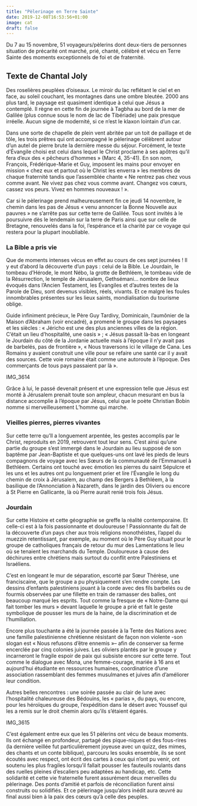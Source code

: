 ```yaml
---
title: "Pèlerinage en Terre Sainte"
date: 2019-12-08T16:53:56+01:00
image: cat
draft: false
---
```


Du 7 au 15 novembre, 51 voyageurs/pèlerins dont deux-tiers de personnes situation de précarité ont marché, prié, chanté, célébré et vécu en Terre Sainte des moments exceptionnels de foi et de fraternité.

## Texte de Chantal Joly

Des roselières peuplées d’oiseaux. Le miroir du lac reflétant le ciel et en face, au soleil couchant, les montagnes dans une ombre bleutée. 2000 ans plus tard, le paysage est quasiment identique à celui que Jésus a contemplé. Il règne en cette fin de journée à Tagbha au bord de la mer de Galilée (plus connue sous le nom de lac de Tibériade) une paix presque irréelle. Aucun signe de modernité, si ce n’est le klaxon lointain d’un car.

Dans une sorte de chapelle de plein vent abritée par un toit de paillage et de tôle, les trois prêtres qui ont accompagné le pèlerinage célèbrent autour d’un autel de pierre brute la dernière messe du séjour. Forcément, le texte d’Évangile choisi est celui dans lequel le Christ proclame à ses apôtres qu’il fera d’eux des « pêcheurs d’hommes » (Marc 4, 35-41). En son nom, François, Frédérique-Marie et Guy, imposent les mains pour envoyer en mission « chez eux et partout où le Christ les enverra » les membres de chaque fraternité tandis que l’assemblée chante « Ne rentrez pas chez vous comme avant. Ne vivez pas chez vous comme avant. Changez vos cœurs, cassez vos peurs. Vivez en hommes nouveaux ! ».

Car si le pèlerinage prend malheureusement fin ce jeudi 14 novembre, le chemin dans les pas de Jésus « venu annoncer la Bonne Nouvelle aux pauvres » ne s’arrête pas sur cette terre de Galilée. Tous sont invités à le poursuivre dès le lendemain sur la terre de Paris ainsi que sur celle de Bretagne, renouvelés dans la foi, l’espérance et la charité par ce voyage qui restera pour la plupart inoubliable.

### La Bible a pris vie

Que de moments intenses vécus en effet au cours de ces sept journées ! Il y eut d’abord la découverte d’un pays : celui de la Bible. Le Jourdain, le tombeau d’Hérode, le mont Nébo, la grotte de Bethléem, le tombeau vide de la Résurrection, le temple de Jérusalem, Gethsémani… nombre de lieux évoqués dans l’Ancien Testament, les Évangiles et d’autres textes de la Parole de Dieu, sont devenus visibles, réels, vivants. Et ce malgré les foules innombrables présentes sur les lieux saints, mondialisation du tourisme oblige.

Guide infiniment précieux, le Père Guy Tardivy, Dominicain, l’aumônier de la Maison d’Abraham (voir encadré), a promené le groupe dans les paysages et les siècles : « Jéricho est une des plus anciennes villes de la région. C’était un lieu d’hospitalité, une oasis » ; « Jésus passait là-bas en longeant le Jourdain du côté de la Jordanie actuelle mais à l’époque il n’y avait pas de barbelés, pas de frontière », « Nous traversons ici le village de Cana. Les Romains y avaient construit une ville pour se refaire une santé car il y avait des sources. Cette voie romaine était comme une autoroute à l’époque. Des commerçants de tous pays passaient par là ».

IMG_3614

Grâce à lui, le passé devenait présent et une expression telle que Jésus est monté à Jérusalem prenait toute son ampleur, chacun mesurant en bus la distance accomplie à l’époque par Jésus, celui que le poète Christian Bobin nomme si merveilleusement L’homme qui marche.

### Vieilles pierres, pierres vivantes

Sur cette terre qu’Il a longuement arpentée, les gestes accomplis par le Christ, reproduits en 2019, retrouvent tout leur sens. C’est ainsi qu’une partie du groupe s’est immergé dans le Jourdain au lieu supposé de son baptême par Jean-Baptiste et que quelques-uns ont lavé les pieds de leurs compagnons de voyage avec les Sœurs de la communauté de l’Emmanuel à Bethléem. Certains ont touché avec émotion les pierres du saint Sépulcre et les uns et les autres ont pu longuement prier et lire l’Évangile le long du chemin de croix à Jérusalem, au champ des Bergers à Bethléem, à la basilique de l’Annonciation à Nazareth, dans le jardin des Oliviers ou encore à St Pierre en Gallicante, là où Pierre aurait renié trois fois Jésus.

### Jourdain

Sur cette Histoire et cette géographie se greffe la réalité contemporaine. Et celle-ci est à la fois passionnante et douloureuse ! Passionnante du fait de la découverte d’un pays cher aux trois religions monothéistes, l’appel du muezzin retentissant, par exemple, au moment où le Père Guy situait pour le groupe de catholiques français de retour du mur des Lamentations le lieu où se tenaient les marchands du Temple. Douloureuse à cause des déchirures entre chrétiens mais surtout du conflit entre Palestiniens et Israéliens.

C’est en longeant le mur de séparation, escorté par Sœur Thérèse, une franciscaine, que le groupe a pu physiquement s’en rendre compte. Les dessins d’enfants palestiniens jouant à la corde avec des fils barbelés ou de fourmis observées par une fillette en train de ramasser des balles, ont beaucoup marqué les esprits. Tout comme la fresque de « Notre-Dame qui fait tomber les murs » devant laquelle le groupe a prié et fait le geste symbolique de pousser les murs de la haine, de la discrimination et de l’humiliation.

Encore plus touchante a été la journée passée à la Tente des Nations avec une famille palestinienne chrétienne résistant de façon non violente -son slogan est « Nous refusons d’être ennemis »– afin de conserver sa ferme encerclée par cinq colonies juives. Les oliviers plantés par le groupe y incarneront le fragile espoir de paix qui subsiste encore sur cette terre. Tout comme le dialogue avec Mona, une femme-courage, mariée à 16 ans et aujourd’hui étudiante en ressources humaines, coordinatrice d’une association rassemblant des femmes musulmanes et juives afin d’améliorer leur condition.

Autres belles rencontres : une soirée passée au clair de lune avec l’hospitalité chaleureuse des Bédouins, les « parias », du pays, ou encore, pour les héroïques du groupe, l’expédition dans le désert avec Youssef qui les a remis sur le droit chemin alors qu’ils s’étaient égarés.

IMG_3615

C’est également entre eux que les 51 pèlerins ont vécu de beaux moments. Ils ont échangé en profondeur, partagé des pique-niques et des fous-rires (la dernière veillée fut particulièrement joyeuse avec un quizz, des mimes, des chants et un conte biblique), parcouru les souks ensemble, ils se sont écoutés avec respect, ont écrit des cartes à ceux qui n’ont pu venir, ont soutenu les plus fragiles lorsqu’il fallait pousser les fauteuils roulants dans des ruelles pleines d’escaliers peu adaptées au handicap, etc. Cette solidarité et cette vie fraternelle furent assurément deux merveilles du pèlerinage. Des ponts d’amitié et parfois de réconciliation furent ainsi construits ou solidifiés. Et ce pèlerinage jusqu’alors inédit aura œuvré au final aussi bien à la paix des cœurs qu’à celle des peuples.